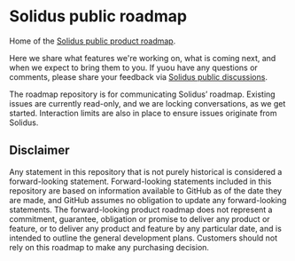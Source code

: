 # Solidus public roadmap

Home of the [Solidus public product roadmap](https://github.com/orgs/solidusio/projects/7/views/1).

Here we share what features we're working on, what is coming next, and when we expect to bring them to you. If yuou have any questions or comments, please share your feedback via [Solidus public discussions](https://github.com/solidusio/solidus/discussions). 

The roadmap repository is for communicating Solidus’ roadmap. Existing issues are currently read-only, and we are locking conversations, as we get started. Interaction limits are also in place to ensure issues originate from Solidus.

## Disclaimer 

Any statement in this repository that is not purely historical is considered a forward-looking statement. Forward-looking statements included in this repository are based on information available to GitHub as of the date they are made, and GitHub assumes no obligation to update any forward-looking statements. The forward-looking product roadmap does not represent a commitment, guarantee, obligation or promise to deliver any product or feature, or to deliver any product and feature by any particular date, and is intended to outline the general development plans. Customers should not rely on this roadmap to make any purchasing decision.
